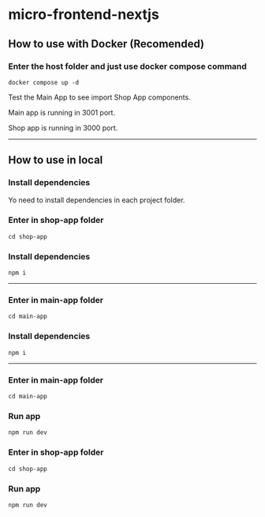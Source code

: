 # micro-frontend-nextjs

## How to use with Docker (Recomended)

### Enter the host folder and just use docker compose command

```shell
docker compose up -d
```

Test the Main App to see import Shop App components.

Main app is running in 3001 port.

Shop app is running in 3000 port.

---
## How to use in local
### Install dependencies

Yo need to install dependencies in each project folder.

### Enter in shop-app folder
```shell
cd shop-app
```
### Install dependencies
```shell
npm i
```
---
### Enter in main-app folder
```shell
cd main-app
```
### Install dependencies
```shell
npm i
```
---


### Enter in main-app folder
```shell
cd main-app
```
### Run app
```shell
npm run dev
```

### Enter in shop-app folder
```shell
cd shop-app
```
### Run app
```shell
npm run dev
```